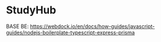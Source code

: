 # StudyHub
BASE BE: https://webdock.io/en/docs/how-guides/javascript-guides/nodejs-boilerplate-typescript-express-prisma